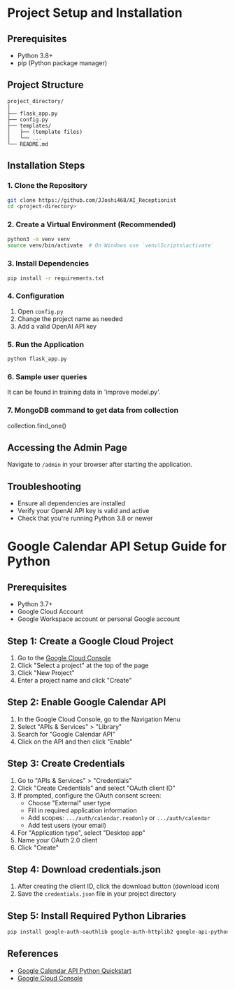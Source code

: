 # Project Setup and Installation

## Prerequisites
- Python 3.8+
- pip (Python package manager)

## Project Structure
```
project_directory/
│
├── flask_app.py
├── config.py
├── templates/
│   ├── (template files)
│   └── ...
└── README.md
```

## Installation Steps

### 1. Clone the Repository
```bash
git clone https://github.com/JJoshi468/AI_Receptionist
cd <project-directory>
```

### 2. Create a Virtual Environment (Recommended)
```bash
python3 -m venv venv
source venv/bin/activate  # On Windows use `venv\Scripts\activate`
```

### 3. Install Dependencies
```bash
pip install -r requirements.txt
```

### 4. Configuration
1. Open `config.py`
2. Change the project name as needed
3. Add a valid OpenAI API key

### 5. Run the Application
```bash
python flask_app.py
```
### 6. Sample user queries
It can be found in training data in 'improve model.py'.

### 7. MongoDB command to get data from collection
collection.find_one()

## Accessing the Admin Page
Navigate to `/admin` in your browser after starting the application.

## Troubleshooting
- Ensure all dependencies are installed
- Verify your OpenAI API key is valid and active
- Check that you're running Python 3.8 or newer


# Google Calendar API Setup Guide for Python

## Prerequisites
- Python 3.7+
- Google Cloud Account
- Google Workspace account or personal Google account

## Step 1: Create a Google Cloud Project
1. Go to the [Google Cloud Console](https://console.cloud.google.com/)
2. Click "Select a project" at the top of the page
3. Click "New Project"
4. Enter a project name and click "Create"

## Step 2: Enable Google Calendar API
1. In the Google Cloud Console, go to the Navigation Menu
2. Select "APIs & Services" > "Library"
3. Search for "Google Calendar API"
4. Click on the API and then click "Enable"

## Step 3: Create Credentials
1. Go to "APIs & Services" > "Credentials"
2. Click "Create Credentials" and select "OAuth client ID"
3. If prompted, configure the OAuth consent screen:
   - Choose "External" user type
   - Fill in required application information
   - Add scopes: `.../auth/calendar.readonly` or `.../auth/calendar`
   - Add test users (your email)
4. For "Application type", select "Desktop app"
5. Name your OAuth 2.0 client
6. Click "Create"

## Step 4: Download credentials.json
1. After creating the client ID, click the download button (download icon)
2. Save the `credentials.json` file in your project directory

## Step 5: Install Required Python Libraries
```bash
pip install google-auth-oauthlib google-auth-httplib2 google-api-python-client
```

## References
- [Google Calendar API Python Quickstart](https://developers.google.com/calendar/api/quickstart/python)
- [Google Cloud Console](https://console.cloud.google.com/)
